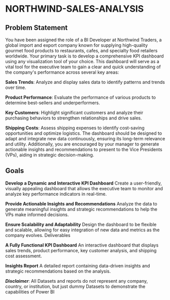 # NORTHWIND-SALES-ANALYSIS

## Problem Statement

You have been assigned the role of a BI Developer at Northwind Traders, a global import and export company known for supplying high-quality gourmet food products to restaurants, cafes, and specialty food retailers worldwide. Your primary task is to develop a comprehensive KPI dashboard using any visualization tool of your choice. This dashboard will serve as a vital tool for the executive team to gain a clear and quick understanding of the company's performance across several key areas:

**Sales Trends**: Analyze and display sales data to identify patterns and trends over time.

**Product Performance**: Evaluate the performance of various products to determine best-sellers and underperformers.

**Key Customers**: Highlight significant customers and analyze their purchasing behaviors to strengthen relationships and drive sales.

**Shipping Costs**: Assess shipping expenses to identify cost-saving opportunities and optimize logistics.
The dashboard should be designed to adapt and integrate new data continuously, ensuring its long-term relevance and utility. Additionally, you are encouraged by your manager to generate actionable insights and recommendations to present to the Vice Presidents (VPs), aiding in strategic decision-making.

## Goals

**Develop a Dynamic and Interactive KPI Dashboard**
Create a user-friendly, visually appealing dashboard that allows the executive team to monitor and analyze key performance indicators in real-time.

**Provide Actionable Insights and Recommendations**
Analyze the data to generate meaningful insights and strategic recommendations to help the VPs make informed decisions.

**Ensure Scalability and Adaptability**
Design the dashboard to be flexible and scalable, allowing for easy integration of new data and metrics as the company evolves.
Deliverables

**A Fully Functional KPI Dashboard**
An interactive dashboard that displays sales trends, product performance, key customer analysis, and shipping cost assessment.

**Insights Report**
A detailed report containing data-driven insights and strategic recommendations based on the analysis.

**_Disclaimer_**: All Datasets and reports do not represent any company, country, or institution, but just dummy Datasets to demonstrate the capabilities of Power BI




















